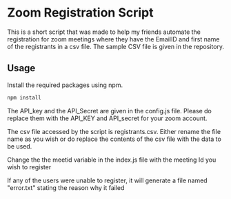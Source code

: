 # Zoom Registration Script

This is a short script that was made to help my friends automate the registration for zoom meetings where they have the EmailID and first name of the registrants in a csv file. The sample CSV file is given in the repository.

## Usage

Install the required packages using npm.

```bash
npm install
```

The API_key and the API_Secret are given in the config.js file. Please do replace them with the API_KEY and API_secret for your zoom account.

The csv file accessed by the script is registrants.csv. Either rename the file name as you wish or do replace the contents of the csv file with the data to be used.

Change the the meetid variable in the index.js file with the meeting Id you wish to register

If any of the users were unable to register, it will generate a file named "error.txt" stating the reason why it failed
 